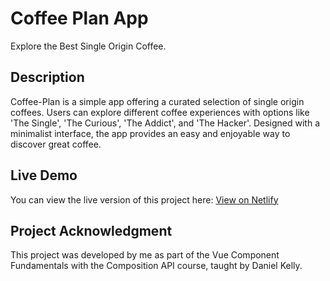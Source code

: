 # Coffee Plan App

Explore the Best Single Origin Coffee.

## Description

Coffee-Plan is a simple app offering a curated selection of single origin coffees. Users can explore different coffee experiences with options like 'The Single', 'The Curious', 'The Addict', and 'The Hacker'. Designed with a minimalist interface, the app provides an easy and enjoyable way to discover great coffee.

## Live Demo

You can view the live version of this project here: [View on Netlify](https://funny-custard-a29f12.netlify.app/)

## Project Acknowledgment

This project was developed by me as part of the Vue Component Fundamentals with the Composition API course, taught by Daniel Kelly.
